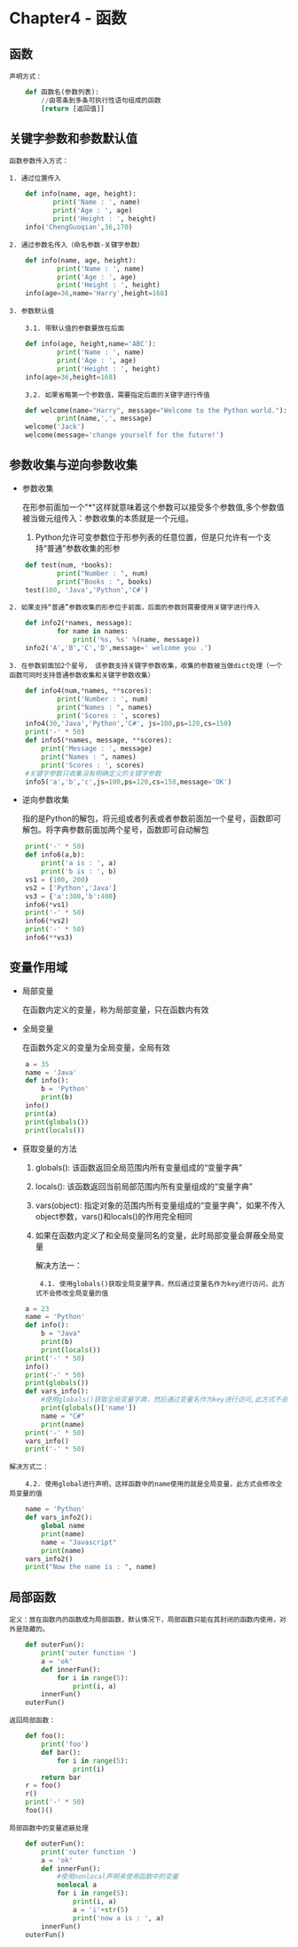 # Chapter4 - 函数

## 函数

	声明方式：
	
```python
	def 函数名(参数列表):
		//由零条到多条可执行性语句组成的函数
		[return [返回值]]
```	

## 关键字参数和参数默认值

	函数参数传入方式：
		
	1. 通过位置传入

```python
	def info(name, age, height):
           print('Name : ', name)
           print('Age : ', age)
           print('Height : ', height)
	info('ChengGuoqian',36,170) 
```
	
	2. 通过参数名传入（命名参数-关键字参数）
	
```python
	def info(name, age, height):
            print('Name : ', name)
            print('Age : ', age)
            print('Height : ', height)
	info(age=36,name='Harry',height=168)
```

	3. 参数默认值 
	
		3.1. 带默认值的参数要放在后面		
		
```python
	def info(age, height,name='ABC'):
            print('Name : ', name)
            print('Age : ', age)
            print('Height : ', height)
	info(age=36,height=168)
```

		3.2. 如果省略第一个参数值，需要指定后面的关键字进行传值
		
```python
	def welcome(name="Harry", message="Welcome to the Python world."):
            print(name,',', message)
	welcome('Jack')
	welcome(message='change yourself for the future!')
```

## 参数收集与逆向参数收集

- 参数收集

	在形参前面加一个"\*"这样就意味着这个参数可以接受多个参数值,多个参数值被当做元组传入：参数收集的本质就是一个元组。
	
	1. Python允许可变参数位于形参列表的任意位置，但是只允许有一个支持“普通”参数收集的形参
	
```python
	def test(num, *books):
            print("Number : ", num)
            print("Books : ", books)
	test(100, 'Java','Python','C#') 
```	
	
	2. 如果支持“普通”参数收集的形参位于前面，后面的参数则需要使用关键字进行传入
	
```python
	def info2(*names, message):
            for name in names:
                print('%s, %s' %(name, message))
	info2('A','B','C','D',message=' welcome you .')   
```	

	3. 在参数前面加2个星号， 该参数支持关键字参数收集，收集的参数被当做dict处理（一个函数可同时支持普通参数收集和关键字参数收集）
	
```python
	def info4(num,*names, **scores):
            print('Number : ', num)
            print("Names : ", names)
            print('Scores : ', scores)
	info4(30,'Java','Python','C#', js=100,ps=120,cs=150)  
	print('-' * 50)
	def info5(*names, message, **scores):
		print('Message : ', message)
		print("Names : ", names)
		print('Scores : ', scores)
	#关键字参数只收集没有明确定义的关键字参数
	info5('a','b','c',js=100,ps=120,cs=150,message='OK')  
```	
	
- 逆向参数收集

	指的是Python的解包，将元组或者列表或者参数前面加一个星号，函数即可解包。将字典参数前面加两个星号，函数即可自动解包
	
```python
	print('-' * 50)
	def info6(a,b):
		print('a is : ', a)
		print('b is : ', b)
	vs1 = (100, 200)
	vs2 = ['Python','Java']    
	vs3 = {'a':300,'b':400}
	info6(*vs1)
	print('-' * 50)
	info6(*vs2)
	print('-' * 50)
	info6(**vs3) 
```

## 变量作用域

- 局部变量

	在函数内定义的变量，称为局部变量，只在函数内有效

- 全局变量

	在函数外定义的变量为全局变量，全局有效
	
```python
	a = 35
	name = 'Java'
	def info():
		b = 'Python'
		print(b)
	info()
	print(a)
	print(globals())
	print(locals())
```
	
- 获取变量的方法

	1. globals(): 该函数返回全局范围内所有变量组成的“变量字典”
	
	2. locals(): 该函数返回当前局部范围内所有变量组成的“变量字典”
	
	3. vars(object): 指定对象的范围内所有变量组成的“变量字典”，如果不传入object参数，vars()和locals()的作用完全相同
	
	4. 如果在函数内定义了和全局变量同名的变量，此时局部变量会屏蔽全局变量
	
		解决方法一：
		
			4.1. 使用globals()获取全局变量字典，然后通过变量名作为key进行访问，此方式不会修改全局变量的值
	
```python
	a = 23
	name = 'Python'
	def info():
		b = "Java"
		print(b)
		print(locals())
	print('-' * 50)    
	info()
	print('-' * 50)    
	print(globals())
	def vars_info():
		#使用globals()获取全局变量字典，然后通过变量名作为key进行访问,此方式不会修改全局变量的值
		print(globals()['name'])
		name = "C#"
		print(name)
	print('-' * 50)        
	vars_info()
	print('-' * 50)  
```

	解决方式二：
		
		4.2. 使用global进行声明，这样函数中的name使用的就是全局变量，此方式会修改全局变量的值
		
```python
	name = 'Python'
	def vars_info2():
		global name
		print(name)
		name = "Javascript"
		print(name)
	vars_info2()
	print("Now the name is : ", name) 
```
## 局部函数

	定义：放在函数内的函数成为局部函数，默认情况下，局部函数只能在其封闭的函数内使用，对外是隐藏的。
	
```python
	def outerFun():
		print('outer function ')
		a = 'ok'
		def innerFun():
			for i in range(5):
				print(i, a)
		innerFun()
	outerFun()  
```

	返回局部函数：

```python
	def foo():
		print('foo')
		def bar():
			for i in range(5):
				print(i)
		return bar
	r = foo()
	r()
	print('-' * 50)
	foo()()
```

	局部函数中的变量遮蔽处理
	
```python
	def outerFun():
		print('outer function ')
		a = 'ok'
		def innerFun():
			#使用nonlocal声明来使用函数中的变量
			nonlocal a
			for i in range(5):              
				print(i, a)
				a = 'i'+str(5)
				print('now a is : ', a)
		innerFun()
	outerFun()  
```
	
